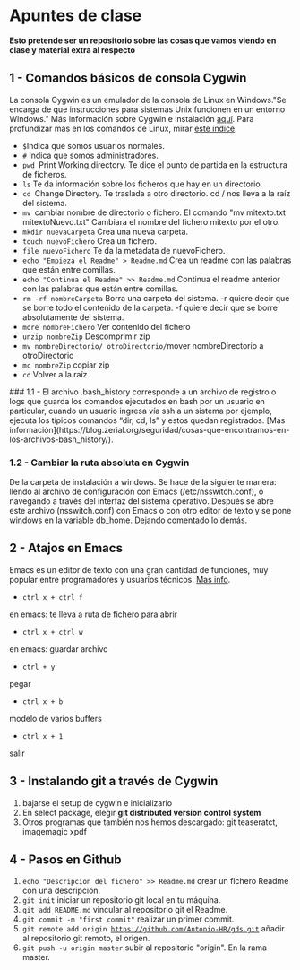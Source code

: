 # Apuntes de clase

**Esto pretende ser un repositorio sobre las cosas que vamos viendo en clase y material extra al respecto**

## 1 - Comandos básicos de consola Cygwin

La consola Cygwin es un emulador de la consola de Linux en Windows."Se encarga de que instrucciones para sistemas Unix funcionen en un entorno Windows." Más información sobre Cygwin e instalación [aquí](https://fuubar.wordpress.com/2014/01/14/cygwin-creyendome-un-chico-linux-en-windows-parte-i./). Para profundizar más en los comandos de Linux, mirar [este índice](http://ss64.com/bash/).
<ul>
  <li>
  <code>$</code>Indica que somos usuarios normales.
  </li>
  
  <li>
  <code>#</code> Indica que somos administradores.
  </li>
  
  <li>
  <code>pwd </code>Print Working directory. Te dice el punto de partida en la estructura de ficheros.
  </li>
  
  <li>
  <code>ls</code> Te da información sobre los ficheros que hay en un directorio.
  </li>
  
  <li>
  <code>cd </code>Change Directory. Te traslada a otro directorio. cd / nos lleva a la raíz del sistema.
  </li>
  <li>
  <code>mv </code>cambiar nombre de directorio o fichero. El comando "mv mitexto.txt mitextoNuevo.txt" Cambiara el nombre del fichero mitexto por el otro.
  </li>
  
  <li>
  <code>mkdir nuevaCarpeta</code> Crea una nueva carpeta.
  </li>
  
  <li>
  <code>touch nuevoFichero</code> Crea un fichero.
  </li>
  
  <li>
  <code>file nuevoFichero</code> Te da la metadata de nuevoFichero.
  </li>
   <li>
  <code>echo "Empieza el Readme" > Readme.md</code> Crea un readme con las palabras que están entre comillas.
  </li>
  <li>
  <code>echo "Continua el Readme" >> Readme.md</code> Continua el readme anterior con las palabras que están entre comillas.
  </li>
  <li>
  <code>rm -rf nombreCarpeta</code> Borra una carpeta del sistema. -r quiere decir que se borre todo el contenido de la carpeta. -f quiere decir que se borre absolutamente del sistema.
  </li>
  <li>
  <code>more nombreFichero</code> Ver contenido del fichero
  </li>
  <li>
  <code>unzip nombreZip</code> Descomprimir zip
  </li>
  <li>
  <code>mv nombreDirectorio/ otroDirectorio/</code>mover nombreDirectorio a otroDirectorio
  </li>
   <li>
  <code>mc nombreZip</code> copiar zip
  </li>
  <li>
  <code>cd</code> Volver a la raíz
  </li>
</ul>
### 1.1 - El archivo .bash_history
corresponde a un archivo de registro o logs que guarda los comandos ejecutados en bash por un usuario en particular, cuando un usuario ingresa vía ssh a un sistema por ejemplo, ejecuta los típicos comandos “dir, cd, ls” y estos quedan registrados. [Más información](https://blog.zerial.org/seguridad/cosas-que-encontramos-en-los-archivos-bash_history/).

### 1.2 - Cambiar la ruta absoluta en Cygwin
De la carpeta de instalación a windows. Se hace de la siguiente manera: llendo al archivo de configuración con Emacs (/etc/nsswitch.conf), o navegando a través del interfaz del sistema operativo. Después se abre este archivo (nsswitch.conf) con Emacs o con otro editor de texto y se pone windows en la variable db_home. Dejando comentado lo demás.

## 2 - Atajos en Emacs
Emacs es un editor de texto con una gran cantidad de funciones, muy popular entre programadores y usuarios técnicos. [Mas info](https://es.wikipedia.org/wiki/Emacs).
*     ctrl x + ctrl f
en emacs: te lleva a ruta de fichero para abrir
*     ctrl x + ctrl w
en emacs: guardar archivo
*     ctrl + y
pegar
*     ctrl x + b
modelo de varios buffers
*     ctrl x + 1
salir

## 3 - Instalando git a través de Cygwin
<ol>
  <li>bajarse el setup de cygwin e inicializarlo</li>
  <li>En select package, elegir <strong>git distributed version control system</strong></li>
  <li>Otros programas que también nos hemos descargado: git teaseratct, imagemagic xpdf</li>
</ol>

## 4 - Pasos en Github
1. <code>echo "Descripcion del fichero" >> Readme.md</code> crear un fichero Readme con una descripción.
1. <code>git init</code> iniciar un repositorio git local en tu máquina.
2. <code>git add README.md</code> vincular al repositorio git el Readme.
3. <code>git commit -m "first commit"</code> realizar un primer commit.
4. <code>git remote add origin https://github.com/Antonio-HR/gds.git</code> añadir al repositorio git remoto, el origen.
5. <code>git push -u origin master</code> subir al repositorio "origin". En la rama master.







   





